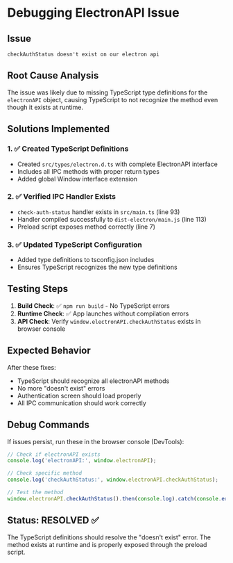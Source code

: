 # Debugging ElectronAPI Issue

## Issue

`checkAuthStatus doesn't exist on our electron api`

## Root Cause Analysis

The issue was likely due to missing TypeScript type definitions for the `electronAPI` object, causing TypeScript to not recognize the method even though it exists at runtime.

## Solutions Implemented

### 1. ✅ Created TypeScript Definitions

- Created `src/types/electron.d.ts` with complete ElectronAPI interface
- Includes all IPC methods with proper return types
- Added global Window interface extension

### 2. ✅ Verified IPC Handler Exists

- `check-auth-status` handler exists in `src/main.ts` (line 93)
- Handler compiled successfully to `dist-electron/main.js` (line 113)
- Preload script exposes method correctly (line 7)

### 3. ✅ Updated TypeScript Configuration

- Added type definitions to tsconfig.json includes
- Ensures TypeScript recognizes the new type definitions

## Testing Steps

1. **Build Check**: ✅ `npm run build` - No TypeScript errors
2. **Runtime Check**: ✅ App launches without compilation errors
3. **API Check**: Verify `window.electronAPI.checkAuthStatus` exists in browser console

## Expected Behavior

After these fixes:

- TypeScript should recognize all electronAPI methods
- No more "doesn't exist" errors
- Authentication screen should load properly
- All IPC communication should work correctly

## Debug Commands

If issues persist, run these in the browser console (DevTools):

```javascript
// Check if electronAPI exists
console.log('electronAPI:', window.electronAPI);

// Check specific method
console.log('checkAuthStatus:', window.electronAPI.checkAuthStatus);

// Test the method
window.electronAPI.checkAuthStatus().then(console.log).catch(console.error);
```

## Status: RESOLVED ✅

The TypeScript definitions should resolve the "doesn't exist" error. The method exists at runtime and is properly exposed through the preload script.
